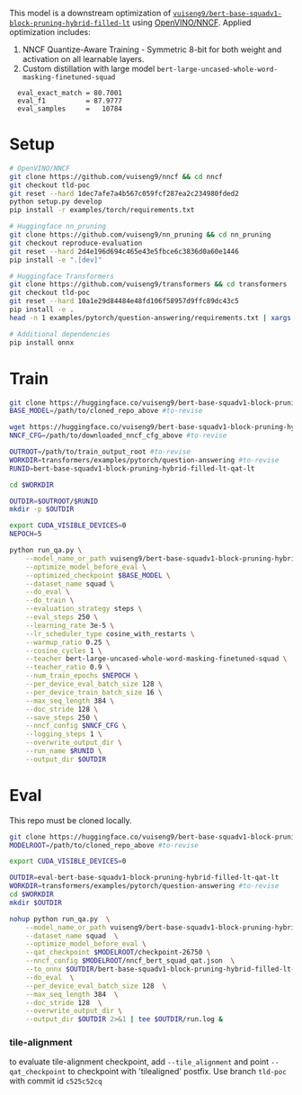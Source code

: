 This model is a downstream optimization of [```vuiseng9/bert-base-squadv1-block-pruning-hybrid-filled-lt```](https://huggingface.co/vuiseng9/bert-base-squadv1-block-pruning-hybrid-filled-lt) using [OpenVINO/NNCF](https://github.com/openvinotoolkit/nncf). Applied optimization includes:

1. NNCF Quantize-Aware Training - Symmetric 8-bit for both weight and activation on all learnable layers.
2. Custom distillation with large model ```bert-large-uncased-whole-word-masking-finetuned-squad```  

```
  eval_exact_match = 80.7001
  eval_f1          = 87.9777
  eval_samples     =   10784
``` 

# Setup
```bash
# OpenVINO/NNCF
git clone https://github.com/vuiseng9/nncf && cd nncf
git checkout tld-poc
git reset --hard 1dec7afe7a4b567c059fcf287ea2c234980fded2
python setup.py develop
pip install -r examples/torch/requirements.txt

# Huggingface nn_pruning
git clone https://github.com/vuiseng9/nn_pruning && cd nn_pruning
git checkout reproduce-evaluation
git reset --hard 2d4e196d694c465e43e5fbce6c3836d0a60e1446
pip install -e ".[dev]"

# Huggingface Transformers
git clone https://github.com/vuiseng9/transformers && cd transformers
git checkout tld-poc
git reset --hard 10a1e29d84484e48fd106f58957d9ffc89dc43c5
pip install -e .
head -n 1 examples/pytorch/question-answering/requirements.txt | xargs -i pip install {}

# Additional dependencies
pip install onnx
```

# Train

```bash
git clone https://huggingface.co/vuiseng9/bert-base-squadv1-block-pruning-hybrid-filled-lt
BASE_MODEL=/path/to/cloned_repo_above #to-revise

wget https://huggingface.co/vuiseng9/bert-base-squadv1-block-pruning-hybrid-filled-lt-qat-lt/raw/main/nncf_bert_squad_qat.json
NNCF_CFG=/path/to/downloaded_nncf_cfg_above #to-revise

OUTROOT=/path/to/train_output_root #to-revise
WORKDIR=transformers/examples/pytorch/question-answering #to-revise
RUNID=bert-base-squadv1-block-pruning-hybrid-filled-lt-qat-lt

cd $WORKDIR

OUTDIR=$OUTROOT/$RUNID
mkdir -p $OUTDIR

export CUDA_VISIBLE_DEVICES=0
NEPOCH=5

python run_qa.py \
    --model_name_or_path vuiseng9/bert-base-squadv1-block-pruning-hybrid \
    --optimize_model_before_eval \
    --optimized_checkpoint $BASE_MODEL \
    --dataset_name squad \
    --do_eval \
    --do_train \
    --evaluation_strategy steps \
    --eval_steps 250 \
    --learning_rate 3e-5 \
    --lr_scheduler_type cosine_with_restarts \
    --warmup_ratio 0.25 \
    --cosine_cycles 1 \
    --teacher bert-large-uncased-whole-word-masking-finetuned-squad \
    --teacher_ratio 0.9 \
    --num_train_epochs $NEPOCH \
    --per_device_eval_batch_size 128 \
    --per_device_train_batch_size 16 \
    --max_seq_length 384 \
    --doc_stride 128 \
    --save_steps 250 \
    --nncf_config $NNCF_CFG \
    --logging_steps 1 \
    --overwrite_output_dir \
    --run_name $RUNID \
    --output_dir $OUTDIR
```

# Eval
This repo must be cloned locally.
```bash
git clone https://huggingface.co/vuiseng9/bert-base-squadv1-block-pruning-hybrid-filled-lt-qat-lt
MODELROOT=/path/to/cloned_repo_above #to-revise

export CUDA_VISIBLE_DEVICES=0

OUTDIR=eval-bert-base-squadv1-block-pruning-hybrid-filled-lt-qat-lt
WORKDIR=transformers/examples/pytorch/question-answering #to-revise
cd $WORKDIR
mkdir $OUTDIR

nohup python run_qa.py  \
    --model_name_or_path vuiseng9/bert-base-squadv1-block-pruning-hybrid  \
    --dataset_name squad  \
    --optimize_model_before_eval \
    --qat_checkpoint $MODELROOT/checkpoint-26750 \
    --nncf_config $MODELROOT/nncf_bert_squad_qat.json  \
    --to_onnx $OUTDIR/bert-base-squadv1-block-pruning-hybrid-filled-lt-qat-lt.onnx  \
    --do_eval  \
    --per_device_eval_batch_size 128  \
    --max_seq_length 384  \
    --doc_stride 128  \
    --overwrite_output_dir \
    --output_dir $OUTDIR 2>&1 | tee $OUTDIR/run.log &
```
### tile-alignment
to evaluate tile-alignment checkpoint, add ```--tile_alignment``` and point ```--qat_checkpoint``` to checkpoint with 'tilealigned' postfix. Use branch ```tld-poc``` with commit id ```c525c52cq```